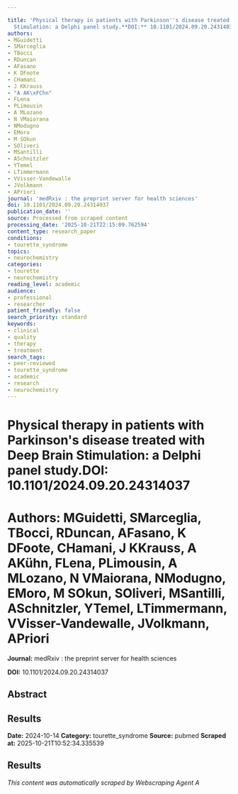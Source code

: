```yaml
---

title: 'Physical therapy in patients with Parkinson''s disease treated with Deep Brain
  Stimulation: a Delphi panel study.**DOI:** 10.1101/2024.09.20.24314037'
authors:
- MGuidetti
- SMarceglia
- TBocci
- RDuncan
- AFasano
- K DFoote
- CHamani
- J KKrauss
- "A AK\xFChn"
- FLena
- PLimousin
- A MLozano
- N VMaiorana
- NModugno
- EMoro
- M SOkun
- SOliveri
- MSantilli
- ASchnitzler
- YTemel
- LTimmermann
- VVisser-Vandewalle
- JVolkmann
- APriori
journal: 'medRxiv : the preprint server for health sciences'
doi: 10.1101/2024.09.20.24314037
publication_date: ''
source: Processed from scraped content
processing_date: '2025-10-21T22:15:09.762594'
content_type: research_paper
conditions:
- tourette_syndrome
topics:
- neurochemistry
categories:
- tourette
- neurochemistry
reading_level: academic
audience:
- professional
- researcher
patient_friendly: false
search_priority: standard
keywords:
- clinical
- quality
- therapy
- treatment
search_tags:
- peer-reviewed
- tourette_syndrome
- academic
- research
- neurochemistry
---
```




# Physical therapy in patients with Parkinson's disease treated with Deep Brain Stimulation: a Delphi panel study.**DOI:** 10.1101/2024.09.20.24314037

# **Authors:** MGuidetti, SMarceglia, TBocci, RDuncan, AFasano, K DFoote, CHamani, J KKrauss, A AKühn, FLena, PLimousin, A MLozano, N VMaiorana, NModugno, EMoro, M SOkun, SOliveri, MSantilli, ASchnitzler, YTemel, LTimmermann, VVisser-Vandewalle, JVolkmann, APriori

**Journal:** medRxiv : the preprint server for health sciences

**DOI:** 10.1101/2024.09.20.24314037

## Abstract

## Results

**Date:** 2024-10-14
**Category:** tourette_syndrome
**Source:** pubmed
**Scraped at:** 2025-10-21T10:52:34.335539
## Results
*This content was automatically scraped by Webscraping Agent A*